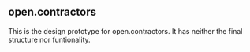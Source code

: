 ## open.contractors

This is the design prototype for open.contractors. It has neither the final structure nor funtionality.
